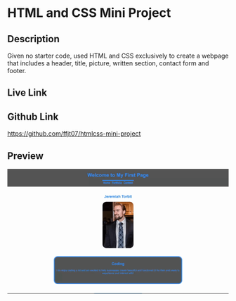 # HTML and CSS Mini Project

## Description
Given no starter code, used HTML and CSS exclusively to create a webpage that includes a header, title, picture, written section, contact form and footer.
## Live Link

## Github Link
https://github.com/ffjt07/htmlcss-mini-project

## Preview
![Preview of Mini Project](./assets/images/My%20Landing%20Page.gif)
